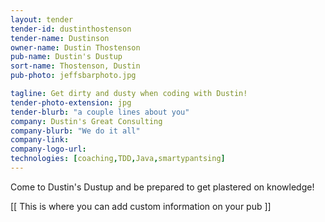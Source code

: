 ```yaml
---
layout: tender
tender-id: dustinthostenson
tender-name: Dustinson
owner-name: Dustin Thostenson
pub-name: Dustin's Dustup
sort-name: Thostenson, Dustin
pub-photo: jeffsbarphoto.jpg

tagline: Get dirty and dusty when coding with Dustin!
tender-photo-extension: jpg
tender-blurb: "a couple lines about you"
company: Dustin's Great Consulting
company-blurb: "We do it all"
company-link: 
company-logo-url: 
technologies: [coaching,TDD,Java,smartypantsing]
---
```

Come to Dustin's Dustup and be prepared to get plastered on knowledge!

[[ This is where you can add custom information on your pub ]]

